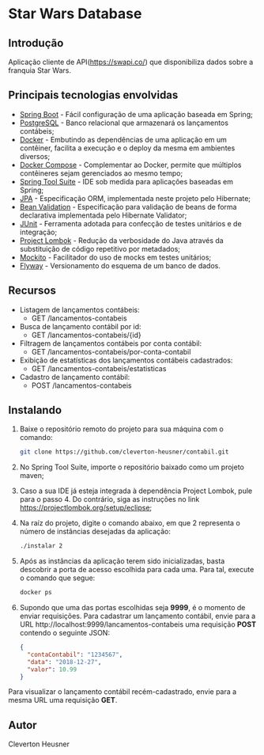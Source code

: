# Star Wars Database

## Introdução
Aplicação cliente de API(https://swapi.co/) que disponibiliza dados sobre a franquia Star Wars.    

## Principais tecnologias envolvidas
* [Spring Boot](http://spring.io/projects/spring-boot/) - Fácil configuração de uma aplicação baseada em Spring;
* [PostgreSQL](https://www.postgresql.org/) - Banco relacional que armazenará os lançamentos contábeis;
* [Docker](https://www.docker.com/) - Embutindo as dependências de uma aplicação em um contêiner, facilita a execução e o deploy da mesma em ambientes diversos;
* [Docker Compose](https://docs.docker.com/compose/) - Complementar ao Docker, permite que múltiplos contêineres sejam gerenciados ao mesmo tempo;
* [Spring Tool Suite](https://spring.io/tools/) - IDE sob medida para aplicações baseadas em Spring;
* [JPA](https://www.oracle.com/technetwork/java/javaee/tech/persistence-jsp-140049.html) - Especificação ORM, implementada neste projeto pelo Hibernate;
* [Bean Validation](https://beanvalidation.org/) - Especificação para validação de beans de forma declarativa implementada pelo Hibernate Validator;
* [JUnit](https://junit.org/junit5/) - Ferramenta adotada para confecção de testes unitários e de integração;
* [Project Lombok](https://projectlombok.org/) - Redução da verbosidade do Java através da substituição de código repetitivo por metadados;
* [Mockito](https://site.mockito.org/) - Facilitador do uso de mocks em testes unitários;
* [Flyway](https://flywaydb.org/) - Versionamento do esquema de um banco de dados.

## Recursos
* Listagem de lançamentos contábeis:
  + GET /lancamentos-contabeis  
* Busca de lançamento contábil por id:
  + GET /lancamentos-contabeis/{id}
* Filtragem de lançamentos contábeis por conta contábil:
  + GET /lancamentos-contabeis/por-conta-contabil
* Exibição de estatísticas dos lançamentos contábeis cadastrados:  
  + GET /lancamentos-contabeis/estatisticas
* Cadastro de lançamento contábil:  
  + POST /lancamentos-contabeis
  
## Instalando   
1. Baixe o repositório remoto do projeto para sua máquina com o comando:
   ```bash
   git clone https://github.com/cleverton-heusner/contabil.git  
   ```
2. No Spring Tool Suite, importe o repositório baixado como um projeto maven;

3. Caso a sua IDE já esteja integrada à dependência Project Lombok, pule para o passo 4. Do contrário, siga as instruções no link https://projectlombok.org/setup/eclipse;

4. Na raíz do projeto, digite o comando abaixo, em que 2 representa o número de instâncias desejadas da aplicação:
   ```bash
   ./instalar 2
   ```
5. Após as instâncias da aplicação terem sido inicializadas, basta descobrir a porta de acesso escolhida para cada uma. Para tal, execute o comando que segue:
   ```bash
   docker ps
   ```
6. Supondo que uma das portas escolhidas seja **9999**, é o momento de enviar requisições. Para cadastrar um lançamento contábil, envie para a URL http://localhost:9999/lancamentos-contabeis uma requisição **POST** contendo o seguinte JSON:
   ```json
   {
     "contaContabil": "1234567",
     "data": "2018-12-27",
     "valor": 10.99     
   }
   ```
Para visualizar o lançamento contábil recém-cadastrado, envie para a mesma URL uma requisição **GET**.
   	
## Autor
Cleverton Heusner
